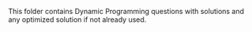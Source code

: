This folder contains Dynamic Programming questions with solutions and any optimized solution if not already used.  
